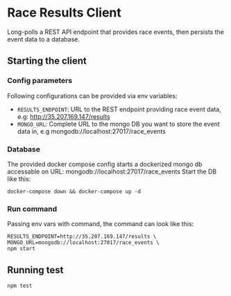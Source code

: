 # Race Results Client
Long-polls a REST API endpoint that provides race events, then persists the event data to a database.

## Starting the client

### Config parameters
Following configurations can be provided via env variables:
* ```RESULTS_ENDPOINT```: URL to the REST endpoint providing race event data, e.g: http://35.207.169.147/results  
* ```MONGO_URL```: Complete URL to the mongo DB you want to store the event data in, e.g mongodb://localhost:27017/race_events

### Database
The provided docker compose config starts a dockerized mongo db accessable on URL: mongodb://localhost:27017/race_events
Start the DB like this:
```
docker-compose down && docker-compose up -d  
```

### Run command
Passing env vars with command, the command can look like this:     
```
RESULTS_ENDPOINT=http://35.207.169.147/results \
MONGO_URL=mongodb://localhost:27017/race_events \
npm start
```

## Running test
```
npm test  
```

